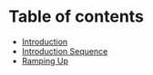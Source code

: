 # Table of contents

* [Introduction](README.md)
* [Introduction Sequence](introduction-sequence-write-up.md)
* [Ramping Up](ramping-up.md)
